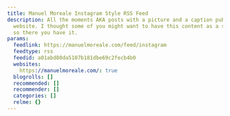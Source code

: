 ```yaml
---
title: Manuel Moreale Instagram Style RSS Feed
description: All the moments AKA posts with a picture and a caption published on my
  website. I thought some of you might want to have this content as a separate feed
  so there you have it.
params:
  feedlink: https://manuelmoreale.com/feed/instagram
  feedtype: rss
  feedid: a01abd80da5107b181dbe69c2fecb4b0
  websites:
    https://manuelmoreale.com/: true
  blogrolls: []
  recommended: []
  recommender: []
  categories: []
  relme: {}
---
```

